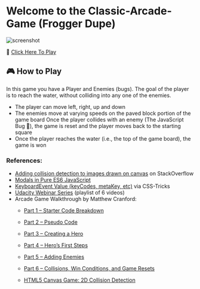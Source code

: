 # Welcome to the Classic-Arcade-Game (Frogger Dupe)
![screenshot](images/classic-arcade-game.gif)

:link: [Click Here To Play](https://mohampton.github.io/Classic-Arcade-Game/)

## :video_game: How to Play 
In this game you have a Player and Enemies (bugs). The goal of the player is to reach the water, without colliding into any one of the enemies.

* The player can move left, right, up and down
* The enemies move at varying speeds on the paved block portion of the game board
Once the player collides with an enemy (The JavaScript Bug :bug:), the game is reset and the player moves back to the starting square
* Once the player reaches the water (i.e., the top of the game board), the game is won

### References:
* [Adding collision detection to images drawn on canvas](https://stackoverflow.com/questions/13916966/adding-collision-detection-to-images-drawn-on-canvas) on StackOverflow
* [Modals in Pure ES6 JavaScript](https://lowrey.me/modals-in-pure-es6-javascript/)
* [KeyboardEvent Value (keyCodes, metaKey, etc)](https://css-tricks.com/snippets/javascript/javascript-keycodes/) via CSS-Tricks
* [Udacity Webinar Series](https://www.youtube.com/playlist?list=PLdUdGSe4kmWbEQDQ2g8A0zPx1EM9DJZpp) (playlist of 6 videos)
* Arcade Game Walkthrough by Matthew Cranford:
    * [Part 1 – Starter Code Breakdown](https://matthewcranford.com/arcade-game-walkthrough-part-1-starter-code-breakdown/)
    * [Part 2 – Pseudo Code](https://matthewcranford.com/arcade-game-walkthrough-part-2-pseudo-code/)
    * [Part 3 – Creating a Hero](https://matthewcranford.com/arcade-game-walkthrough-part-3-creating-a-hero/)
    * [Part 4 – Hero’s First Steps](https://matthewcranford.com/arcade-game-walkthrough-part-4-heros-first-steps/)
    * [Part 5 – Adding Enemies](https://matthewcranford.com/arcade-game-walkthrough-part-5-adding-enemies/)
    * [Part 6 – Collisions, Win Conditions, and Game Resets](https://matthewcranford.com/arcade-game-walkthrough-part-6-collisions-win-conditions-and-game-resets/)

    * [HTML5 Canvas Game: 2D Collision Detection](http://blog.sklambert.com/html5-canvas-game-2d-collision-detection#d-collision-detection)